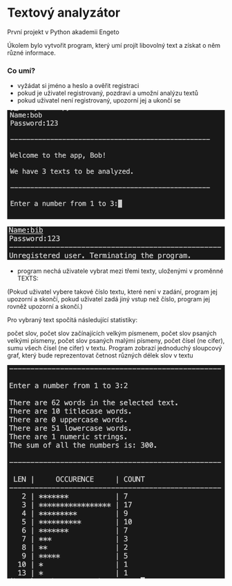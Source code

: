 # Textový analyzátor
První projekt v Python akademii Engeto

Úkolem bylo vytvořit program, který umí projít libovolný text a získat o něm různé informace.

### Co umí?

- vyžádat si jméno a heslo a ověřit registraci
- pokud je uživatel registrovaný, pozdraví a umožní analýzu textů
- pokud uživatel není registrovaný, upozorní jej a ukončí se

![welcome text](/assets/welcome.png)

![unregistered user](/assets/unregistered.png)

- program nechá uživatele vybrat mezi třemi texty, uloženými v proměnné TEXTS:

(Pokud uživatel vybere takové číslo textu, které není v zadání, program jej upozorní a skončí,
pokud uživatel zadá jiný vstup než číslo, program jej rovněž upozorní a skončí.)

Pro vybraný text spočítá následující statistiky:

počet slov,
počet slov začínajících velkým písmenem,
počet slov psaných velkými písmeny,
počet slov psaných malými písmeny,
počet čísel (ne cifer),
sumu všech čísel (ne cifer) v textu.
Program zobrazí jednoduchý sloupcový graf, který bude reprezentovat četnost různých délek slov v textu

![statistics from analyzed text](/assets/stats.png)
